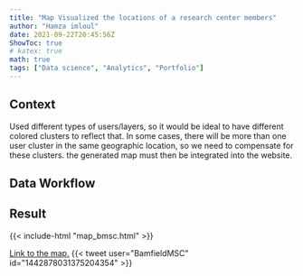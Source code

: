 ```yaml
---
title: "Map Visualized the locations of a research center members"
author: "Hamza imloul"
date: 2021-09-22T20:45:56Z
ShowToc: true
# katex: true
math: true
tags: ["Data science", "Analytics", "Portfolio"]
---
```



## Context

Used different types of users/layers, so it would be ideal to have different colored clusters to reflect that.
In some cases, there will be more than one user cluster in the same geographic location, so we need to compensate for these clusters. the generated map must then be integrated into the website.

## Data Workflow 

<!-- ![flow_chart_apps](/images/app_flow_drawing.jpg) -->

## Result

{{< include-html "map_bmsc.html" >}}

[Link to the map.](https://bamfieldmsc.com/research-overview)
{{< tweet user="BamfieldMSC" id="1442878031375204354" >}}